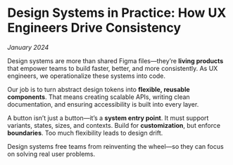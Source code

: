 # Design Systems in Practice: How UX Engineers Drive Consistency

*January 2024*

Design systems are more than shared Figma files—they’re **living products** that empower teams to build faster, better, and more consistently. As UX engineers, we operationalize these systems into code.

Our job is to turn abstract design tokens into **flexible, reusable components**. That means creating scalable APIs, writing clean documentation, and ensuring accessibility is built into every layer.

A button isn’t just a button—it’s a **system entry point**. It must support variants, states, sizes, and contexts. Build for **customization**, but enforce **boundaries**. Too much flexibility leads to design drift.

Design systems free teams from reinventing the wheel—so they can focus on solving real user problems.

